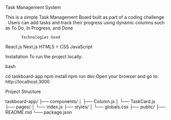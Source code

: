 Task Management System


This is a simple Task Management Board built as part of a coding challenge . Users can add tasks and track their progress using dynamic columns such as To Do, In Progress, and Done

           Technologies Used
React.js
Next.js
HTML5 + CSS 
JavaScript 

Installation
To run the project locally:

bash

cd taskboard-app
npm install
npm run dev
Open your browser and go to: http://localhost:3000

Project Structure

taskboard-app/
├── components/
│   ├── Column.js
│   └── TaskCard.js
├── pages/
│   └── index.js
├── styles/
│   └── globals.css
├── public/
├── README.md
└── package.json


